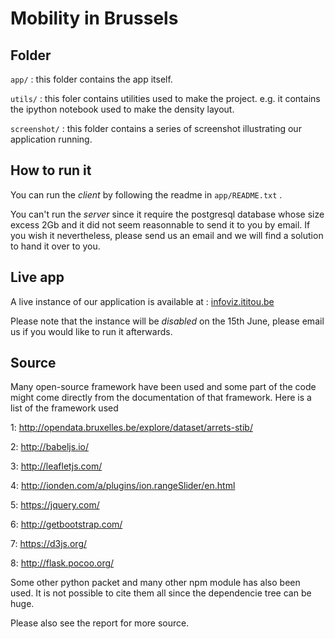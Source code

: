 # Mobility in Brussels

## Folder

`app/` : this folder contains the app itself.

`utils/` : this foler contains utilities used to make the project. e.g. it contains the ipython notebook used to make the density layout.

`screenshot/` : this folder contains a series of screenshot illustrating our application running.


## How to run it

You can run the _client_ by following the readme in `app/README.txt` .

You can't run the _server_ since it require the postgresql database whose size excess 2Gb and it did not seem reasonnable to send it to you by email. If you wish it nevertheless, please send us an email and we will find a solution to hand it over to you.

## Live app

A live instance of our application is available at :
[infoviz.ititou.be](http://infoviz.ititou.be/#)

Please note that the instance will be _disabled_ on the 15th June, please email us if you would like to run it afterwards.

## Source

Many open-source framework have been used and some part of the code might come directly from the documentation of that framework. 
Here is a list of the framework used


1:  http://opendata.bruxelles.be/explore/dataset/arrets-stib/ 

2:  http://babeljs.io/
3:  http://leafletjs.com/
4:  http://ionden.com/a/plugins/ion.rangeSlider/en.html
5:  https://jquery.com/
6:  http://getbootstrap.com/

7:  https://d3js.org/
8:  http://flask.pocoo.org/

Some other python packet and many other npm module has also been used. It is not possible to cite them all since the dependencie tree can be huge.

Please also see the report for more source.


